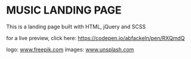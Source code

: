 # MUSIC LANDING PAGE
This is a landing page built with HTML, jQuery and SCSS 

for a live preview, click here: https://codepen.io/abfackeln/pen/RXQmdQ

logo: www.freepik.com
images: www.unsplash.com
